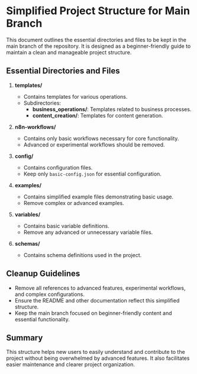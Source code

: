 # Simplified Project Structure for Main Branch

This document outlines the essential directories and files to be kept in the main branch of the repository. It is designed as a beginner-friendly guide to maintain a clean and manageable project structure.

## Essential Directories and Files

1. **templates/**
   - Contains templates for various operations.
   - Subdirectories:
     - **business_operations/**: Templates related to business processes.
     - **content_creation/**: Templates for content generation.

2. **n8n-workflows/**
   - Contains only basic workflows necessary for core functionality.
   - Advanced or experimental workflows should be removed.

3. **config/**
   - Contains configuration files.
   - Keep only `basic-config.json` for essential configuration.

4. **examples/**
   - Contains simplified example files demonstrating basic usage.
   - Remove complex or advanced examples.

5. **variables/**
   - Contains basic variable definitions.
   - Remove any advanced or unnecessary variable files.

6. **schemas/**
   - Contains schema definitions used in the project.

## Cleanup Guidelines

- Remove all references to advanced features, experimental workflows, and complex configurations.
- Ensure the README and other documentation reflect this simplified structure.
- Keep the main branch focused on beginner-friendly content and essential functionality.

## Summary

This structure helps new users to easily understand and contribute to the project without being overwhelmed by advanced features. It also facilitates easier maintenance and clearer project organization.